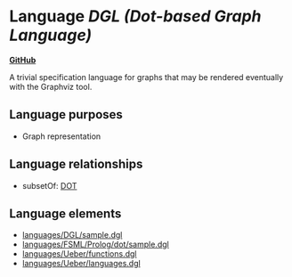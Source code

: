# Language _DGL (Dot-based Graph Language)_
**[GitHub](https://github.com/softlang/yas/blob/master/languages/DGL)**

A trivial specification language for graphs that may be rendered eventually with the Graphviz tool.

## Language purposes
* Graph representation

## Language relationships
* subsetOf: [DOT](http://softlang.github.io/yas/languages/DOT.html)

## Language elements
* [languages/DGL/sample.dgl](../../languages/DGL/sample.dgl)
* [languages/FSML/Prolog/dot/sample.dgl](../../languages/FSML/Prolog/dot/sample.dgl)
* [languages/Ueber/functions.dgl](../../languages/Ueber/functions.dgl)
* [languages/Ueber/languages.dgl](../../languages/Ueber/languages.dgl)
